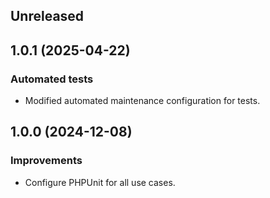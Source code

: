 ## Unreleased

## 1.0.1 (2025-04-22)

### Automated tests
- Modified automated maintenance configuration for tests.

## 1.0.0 (2024-12-08)

### Improvements

- Configure PHPUnit for all use cases.